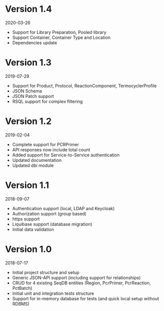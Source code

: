 # Version 1.4
2020-03-26

* Support for Library Preparation, Pooled library
* Support Container, Container Type and Location
* Dependencies update

# Version 1.3
2019-07-29

* Support for Product, Protocol, ReactionComponent, TermocyclerProfile
* JSON Schema
* JSON Patch support
* RSQL support for complex filtering

# Version 1.2

2019-02-04

* Complete support for PCRPrimer
* API responses now include total count
* Added support for Service-to-Service authentication
* Updated documentation
* Updated dbi module

# Version 1.1

2018-09-07

* Authentication support (local, LDAP and Keycloak)
* Authorization support (group based)
* https support
* Liquibase support (database migration)
* Initial data validation

# Version 1.0

2018-07-17

* Initial project structure and setup
* Generic JSON-API support (including support for relationships)
* CRUD for 4 existing SeqDB entities (Region, PcrPrimer, PcrReaction, PctBatch)
* Initial unit and integration tests structure
* Support for in-memory database for tests (and quick local setup without RDBMS)

